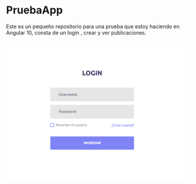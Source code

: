 # PruebaApp

Este es un pequeño repositorio para una prueba que estoy haciendo en Angular 10, consta de un login , crear y ver publicaciones.

![](https://github.com/Klerith/angular-login-demoapp/blob/master/src/assets/images/demo.png?raw=true)
